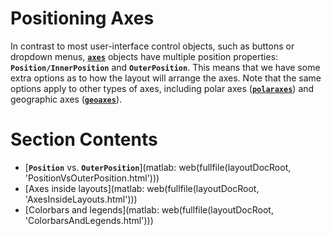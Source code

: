 
# **Positioning Axes**

In contrast to most user\-interface control objects, such as buttons or dropdown menus, [**`axes`**](https://www.mathworks.com/help/matlab/ref/axes.html) objects have multiple position properties: **`Position/InnerPosition`** and **`OuterPosition`**. This means that we have some extra options as to how the layout will arrange the axes. Note that the same options apply to other types of axes, including polar axes ([**`polaraxes`**](https://www.mathworks.com/help/matlab/ref/polaraxes.html)) and geographic axes ([**`geoaxes`**](https://www.mathworks.com/help/matlab/ref/geoaxes.html)).

# Section Contents
-  [**`Position`** vs. **`OuterPosition`**](matlab: web(fullfile(layoutDocRoot, 'PositionVsOuterPosition.html'))) 
-  [Axes inside layouts](matlab: web(fullfile(layoutDocRoot, 'AxesInsideLayouts.html'))) 
-  [Colorbars and legends](matlab: web(fullfile(layoutDocRoot, 'ColorbarsAndLegends.html'))) 
